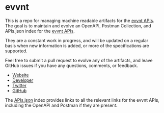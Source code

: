 # evvntThis is a repo for managing machine readable artifacts for the [evvnt APIs](https://evvnt.com/). The goal is to maintain and evolve an OpenAPI, Postman Collection, and APIs.json index for the [evvnt APIs](https://evvnt.com/).They are a constant work in progress, and will be updated on a regular basis when new information is added, or more of the specifications are supported.Feel free to submit a pull request to evolve any of the artifacts, and leave GitHub issues if you have any questions, comments, or feedback.- [Website](https://evvnt.com/)- [Developer](https://evvnt.com/)- [Twitter](https://twitter.com/evvnt)- [GitHub](https://github.com/evvnt)The [APIs.json](https://github.com/api-evangelist/evvnt/blob/master/apis.json) index provides links to all the relevant links for the evvnt APIs, including the OpenAPI and Postman if they are present.